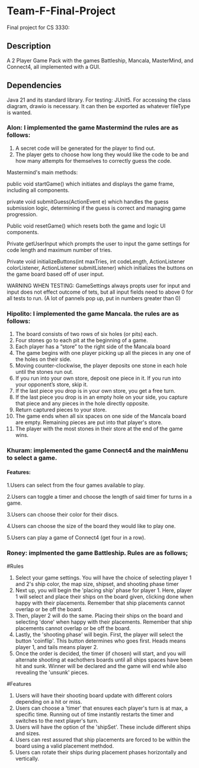 # Team-F-Final-Project
Final project for CS 3330: 


## Description
A 2 Player Game Pack with the games Battleship, Mancala, MasterMind, and Connect4, all implemented with a GUI.

## Dependencies
Java 21 and its standard library. For testing: JUnit5. For accessing the class diagram, drawio is necessary. It can then be exported as whatever fileType is wanted.



### Alon: I implemented the game Mastermind the rules are as follows:
1. A secret code will be generated for the player to find out.
2. The player gets to choose how long they would like the code to be and how many attempts for themselves to correctly guess the code.

Mastermind's main methods:

public void startGame() which initiates and displays the game frame, including all components.

private void submitGuess(ActionEvent e) which handles the guess submission logic, determining if the guess is correct and managing game progression.

Public void resetGame() which resets both the game and logic UI components.

Private getUserInput which prompts the user to input the game settings for code length and maximum number of tries.

Private void initializeButtons(int maxTries, int codeLength, ActionListener colorListener, ActionListener submitListener) which initializes the buttons on the game board based off of user input.

WARNING WHEN TESTING: GameSettings always propts user for input and input does not effect outcome of tets, but all input fields need to above 0 for all tests to run. (A lot of pannels pop up, put in numbers greater than 0)


### Hipolito: I implemented the game Mancala. the rules are as follows:
1. The board consists of two rows of six holes (or pits) each.
2. Four stones go to each pit at the beginning of a game.
3. Each player has a “store” to the right side of the Mancala board
4. The game begins with one player picking up all the pieces in any one of the holes on their side.
5. Moving counter-clockwise, the player deposits one stone in each hole until the stones run out.
6. If you run into your own store, deposit one piece in it. If you run into your opponent’s store, skip it.
7. If the last piece you drop is in your own store, you get a free turn.
8. If the last piece you drop is in an empty hole on your side, you capture that piece and any pieces in the hole directly opposite.
9. Return captured pieces to your store.
10. The game ends when all six spaces on one side of the Mancala board are empty. Remaining pieces are put into that player's store.
11. The player with the most stones in their store at the end of the game wins.


### Khuram: implemented the game Connect4 and the mainMenu to select a game.
#### Features:
1.Users can select from the four games available to play.

2.Users can toggle a timer and choose the length of said timer for turns in a game.

3.Users can choose their color for their discs.

4.Users can choose the size of the board they would like to play one.

5.Users can play a game of Connect4 (get four in a row).


### Roney: implmented the game Battleship. Rules are as follows;
#Rules
1. Select your game settings. You will have the choice of selecting player 1 and 2's ship color, the map size, shipset, and shooting phase timer
2. Next up, you will begin the 'placing ship' phase for player 1. Here, player 1 will select and place their ships on the board given, clicking done when happy with their placements. Remember that ship placements cannot overlap or be off the board.
3. Then, player 2 will do the same. Placing their ships on the board and selecting 'done' when happy with their placements. Remember that ship placements cannot overlap or be off the board.
4. Lastly, the 'shooting phase' will begin. First, the player will select the button 'coinflip'. This button determines who goes first. Heads means player 1, and tails means player 2.
5. Once the order is decided, the timer (if chosen) will start, and you will alternate shooting at eachothers boards until all ships spaces have been hit and sunk. Winner will be declared and the game will end while also revealing the 'unsunk' pieces.

#Features 
1. Users will have their shooting board update with different colors depending on a hit or miss.
2. Users can choose a 'timer' that ensures each player's turn is at max, a specific time. Running out of time instantly restarts the timer and switches to the next player's turn.
3. Users will have the option of the 'shipSet'. These include different ships and sizes.
4. Users can rest assured that ship placements are forced to be within the board using a valid placement methdod.
5. Users can rotate their ships during placement phases horizontally and vertically.
